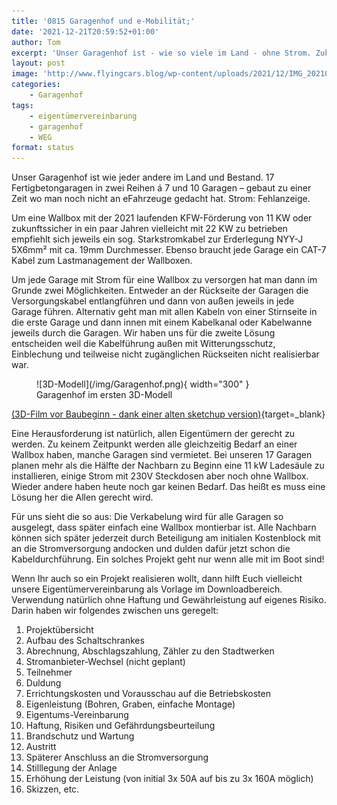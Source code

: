 ```yaml
---
title: '0815 Garagenhof und e-Mobilität;'
date: '2021-12-21T20:59:52+01:00'
author: Tom
excerpt: 'Unser Garagenhof ist - wie so viele im Land - ohne Strom. Zukunftssichere Verkabelung und was Ihr tun könnt um allen Eigentümern gerecht zu werden.. '
layout: post
image: 'http://www.flyingcars.blog/wp-content/uploads/2021/12/IMG_20210602_083311-scaled-e1640116909143.jpg'
categories:
    - Garagenhof
tags:
    - eigentümervereinbarung
    - garagenhof
    - WEG
format: status
---
```


Unser Garagenhof ist wie jeder andere im Land und Bestand. 17 Fertigbetongaragen in zwei Reihen á 7 und 10 Garagen – gebaut zu einer Zeit wo man noch nicht an eFahrzeuge gedacht hat. Strom: Fehlanzeige.

Um eine Wallbox mit der 2021 laufenden KFW-Förderung von 11 KW oder zukunftssicher in ein paar Jahren vielleicht mit 22 KW zu betrieben empfiehlt sich jeweils ein sog. Starkstromkabel zur Erderlegung NYY-J 5X6mm² mit ca. 19mm Durchmesser. Ebenso braucht jede Garage ein CAT-7 Kabel zum Lastmanagement der Wallboxen.

 Um jede Garage mit Strom für eine Wallbox zu versorgen hat man dann im Grunde zwei Möglichkeiten. Entweder an der Rückseite der Garagen die Versorgungskabel entlangführen und dann von außen jeweils in jede Garage führen. Alternativ geht man mit allen Kabeln von einer Stirnseite in die erste Garage und dann innen mit einem Kabelkanal oder Kabelwanne jeweils durch die Garagen. Wir haben uns für die zweite Lösung entscheiden weil die Kabelführung außen mit Witterungsschutz, Einblechung und teilweise nicht zugänglichen Rückseiten nicht realisierbar war.

<figure markdown="span">
  ![3D-Modell](/img/Garagenhof.png){ width="300" }
  <figcaption>Garagenhof im ersten 3D-Modell</figcaption>
</figure>

[(3D-Film vor Baubeginn - dank einer alten sketchup version)](https://www.youtube.com/watch?v=bgk2KNPxWHk){target=_blank}


Eine Herausforderung ist natürlich, allen Eigentümern der gerecht zu werden. Zu keinem Zeitpunkt werden alle gleichzeitig Bedarf an einer Wallbox haben, manche Garagen sind vermietet. Bei unseren 17 Garagen planen mehr als die Hälfte der Nachbarn zu Beginn eine 11 kW Ladesäule zu installieren, einige Strom mit 230V Steckdosen aber noch ohne Wallbox. Wieder andere haben heute noch gar keinen Bedarf. Das heißt es muss eine Lösung her die Allen gerecht wird.

Für uns sieht die so aus: Die Verkabelung wird für alle Garagen so ausgelegt, dass später einfach eine Wallbox montierbar ist. Alle Nachbarn können sich später jederzeit durch Beteiligung am initialen Kostenblock mit an die Stromversorgung andocken und dulden dafür jetzt schon die Kabeldurchführung. Ein solches Projekt geht nur wenn alle mit im Boot sind!

Wenn Ihr auch so ein Projekt realisieren wollt, dann hilft Euch vielleicht unsere Eigentümervereinbarung als Vorlage im Downloadbereich.
Verwendung natürlich ohne Haftung und Gewährleistung auf eigenes Risiko. Darin haben wir folgendes zwischen uns geregelt:

1. Projektübersicht
2. Aufbau des Schaltschrankes
3. Abrechnung, Abschlagszahlung, Zähler zu den Stadtwerken
4. Stromanbieter-Wechsel (nicht geplant)
5. Teilnehmer
6. Duldung
7. Errichtungskosten und Vorausschau auf die Betriebskosten
8. Eigenleistung (Bohren, Graben, einfache Montage)
9. Eigentums-Vereinbarung
10. Haftung, Risiken und Gefährdungsbeurteilung
11. Brandschutz und Wartung
12. Austritt
13. Späterer Anschluss an die Stromversorgung
14. Stilllegung der Anlage
15. Erhöhung der Leistung (von initial 3x 50A auf bis zu 3x 160A möglich)
16. Skizzen, etc.
